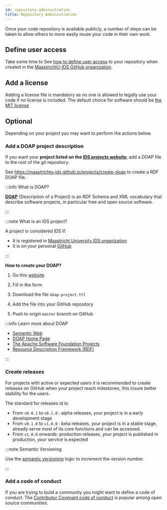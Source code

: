 ```yaml
---
id: repository-administration
title: Repository Administration
---
```


Once your code repository is available publicly, a number of steps can be taken to allow others to more easily reuse your code in their own work. 

## Define user access

Take some time to See [how to define user access](/docs/project-administration) to your repository when created in the [MaastrichtU-IDS GitHub organization](https://github.com/MaastrichtU-IDS).

## Add a license

Adding a license file is mandatory as no one is allowed to legally use your code if no license is included. The default choice for software should be [the MIT license](https://choosealicense.com/licenses/mit/)

## Optional

Depending on your project you may want to perform the actions below.

### Add a DOAP project description

If you want your **project listed on the [IDS projects website](https://maastrichtu-ids.github.io/projects)**, add a  DOAP file to the root of the git repository.

See https://maastrichtu-ids.github.io/projects/create-doap to create a RDF DOAP file.

:::info What is DOAP?

**[DOAP](https://github.com/ewilderj/doap/wiki)** (Description of a Project) is an RDF Schema and XML vocabulary that describe software projects, in particular free and open source software.

:::

:::note What is an IDS project?

A project is considered IDS if:

* It is registered in [Maastricht University IDS organization](https://github.com/MaastrichtU-IDS?utf8=%E2%9C%93&q=&type=&language=)
* It is on your personal [GitHub](https://github.com/MaastrichtU-IDS?utf8=%E2%9C%93&q=&type=&language=)

:::

**How to create your DOAP?**

1. Go this [website](https://maastrichtu-ids.github.io/projects/create-doap)

2. Fill in the form

3. Download the file `doap-project.ttl`

4. Add the file into your GitHub repository

5. Push to origin `master` branch on GitHub

:::info Learn more about DOAP

- [Semantic Web](http://en.wikipedia.org/wiki/Semantic_web)
- [DOAP Home Page](https://github.com/edumbill/doap/wiki)
- [The Apache Software Foundation Projects](http://projects.apache.org/)
- [Resource Description Framework (RDF)](http://en.wikipedia.org/wiki/Resource_Description_Framework)

:::

### Create releases

For projects with active or expected users it is recommended to create releases on GitHub when your project reach milestones, this insure better stability for the users.

The standard for releases id is:

* From `v0.0.1` to `v0.1.0` : alpha releases, your project is in a early development stage
* From `v0.1.0` to `v1.0.0` : beta releases, your project is in a stable stage, already serve most of its core functions and can be accessed.
* From `v1.0.0` onwards: production releases, your project is published in production, your service is expected

:::note Semantic Versioning

Use the [semantic versioning](https://semver.org/) logic to increment the version number.

:::

### Add a code of conduct

If you are trying to build a community you might want to define a code of conduct. The [Contributor Covenant code of conduct](https://www.contributor-covenant.org/version/1/4/code-of-conduct/code_of_conduct.md) is popular among open source communities.
